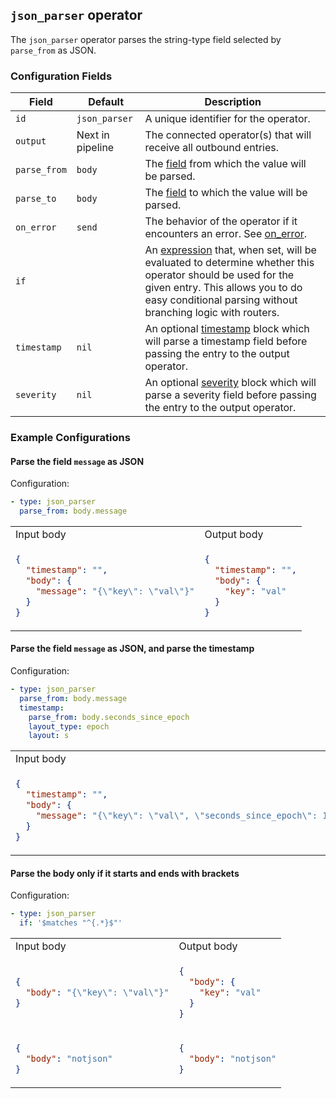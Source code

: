 ## `json_parser` operator

The `json_parser` operator parses the string-type field selected by `parse_from` as JSON.

### Configuration Fields

| Field         | Default          | Description |
| ---           | ---              | ---         |
| `id`          | `json_parser`    | A unique identifier for the operator. |
| `output`      | Next in pipeline | The connected operator(s) that will receive all outbound entries. |
| `parse_from`  | `body`           | The [field](../types/field.md) from which the value will be parsed. |
| `parse_to`    | `body`           | The [field](../types/field.md) to which the value will be parsed. |
| `on_error`    | `send`           | The behavior of the operator if it encounters an error. See [on_error](../types/on_error.md). |
| `if`          |                  | An [expression](../types/expression.md) that, when set, will be evaluated to determine whether this operator should be used for the given entry. This allows you to do easy conditional parsing without branching logic with routers. |
| `timestamp`   | `nil`            | An optional [timestamp](../types/timestamp.md) block which will parse a timestamp field before passing the entry to the output operator. |
| `severity`    | `nil`            | An optional [severity](../types/severity.md) block which will parse a severity field before passing the entry to the output operator. |


### Example Configurations


#### Parse the field `message` as JSON

Configuration:
```yaml
- type: json_parser
  parse_from: body.message
```

<table>
<tr><td> Input body </td> <td> Output body</td></tr>
<tr>
<td>

```json
{
  "timestamp": "",
  "body": {
    "message": "{\"key\": \"val\"}"
  }
}
```

</td>
<td>

```json
{
  "timestamp": "",
  "body": {
    "key": "val"
  }
}
```

</td>
</tr>
</table>

#### Parse the field `message` as JSON, and parse the timestamp

Configuration:
```yaml
- type: json_parser
  parse_from: body.message
  timestamp:
    parse_from: body.seconds_since_epoch
    layout_type: epoch
    layout: s
```

<table>
<tr><td> Input body </td> <td> Output body </td></tr>
<tr>
<td>

```json
{
  "timestamp": "",
  "body": {
    "message": "{\"key\": \"val\", \"seconds_since_epoch\": 1136214245}"
  }
}
```

</td>
<td>

```json
{
  "timestamp": "2006-01-02T15:04:05-07:00",
  "body": {
    "key": "val"
  }
}
```

</td>
</tr>
</table>

#### Parse the body only if it starts and ends with brackets

Configuration:
```yaml
- type: json_parser
  if: '$matches "^{.*}$"'
```

<table>
<tr><td> Input body </td> <td> Output body </td></tr>
<tr>
<td>

```json
{
  "body": "{\"key\": \"val\"}"
}
```

</td>
<td>

```json
{
  "body": {
    "key": "val"
  }
}
```

</td>
</tr>

<tr>
<td>

```json
{
  "body": "notjson"
}
```

</td>
<td>

```json
{
  "body": "notjson"
}
```

</td>
</tr>
</table>
